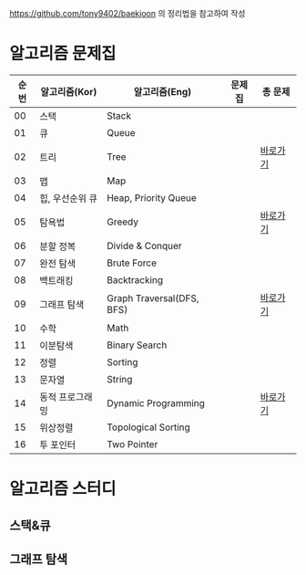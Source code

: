 https://github.com/tony9402/baekjoon 의 정리법을 참고하여 작성

# 알고리즘 문제집

| 순번 | 알고리즘(Kor)   | 알고리즘(Eng)             | 문제집 | 총 문제                                                |
| ---- | --------------- | ------------------------- | ------ | ------------------------------------------------------ |
| 00   | 스택            | Stack                     |        |                                                        |
| 01   | 큐              | Queue                     |        |                                                        |
| 02   | 트리            | Tree                      |        | [바로가기](./Workbook/Tree/README.md)                  |
| 03   | 맵              | Map                       |        |                                                        |
| 04   | 힙, 우선순위 큐 | Heap, Priority Queue      |        |                                                        |
| 05   | 탐욕법          | Greedy                    |        | [바로가기](./Workbook/Greedy/README.md)                |
| 06   | 분할 정복       | Divide & Conquer          |        |                                                        |
| 07   | 완전 탐색       | Brute Force               |        |                                                        |
| 08   | 백트래킹        | Backtracking              |        |                                                        |
| 09   | 그래프 탐색     | Graph Traversal(DFS, BFS) |        | [바로가기](./Workbook/Graph%20Traversal/README.md)     |
| 10   | 수학            | Math                      |        |                                                        |
| 11   | 이분탐색        | Binary Search             |        |                                                        |
| 12   | 정렬            | Sorting                   |        |                                                        |
| 13   | 문자열          | String                    |        |                                                        |
| 14   | 동적 프로그래밍 | Dynamic Programming       |        | [바로가기](./Workbook/Dynamic%20Programming/README.md) |
| 15   | 위상정렬        | Topological Sorting       |        |                                                        |
| 16   | 투 포인터       | Two Pointer               |        |                                                        |

# 알고리즘 스터디

## 스택&큐

## 그래프 탐색

